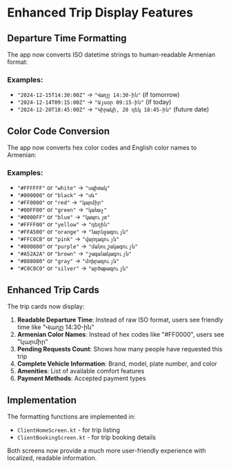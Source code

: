 # Enhanced Trip Display Features

## Departure Time Formatting

The app now converts ISO datetime strings to human-readable Armenian format:

### Examples:
- `"2024-12-15T14:30:00Z"` → `"Վաղը 14:30-ին"` (if tomorrow)
- `"2024-12-14T09:15:00Z"` → `"Այսօր 09:15-ին"` (if today)
- `"2024-12-20T18:45:00Z"` → `"Կիրակի, 20 դեկ 18:45-ին"` (future date)

## Color Code Conversion

The app now converts hex color codes and English color names to Armenian:

### Examples:
- `"#FFFFFF"` or `"white"` → `"սպիտակ"`
- `"#000000"` or `"black"` → `"սև"`
- `"#FF0000"` or `"red"` → `"կարմիր"`
- `"#00FF00"` or `"green"` → `"կանաչ"`
- `"#0000FF"` or `"blue"` → `"կապույտ"`
- `"#FFFF00"` or `"yellow"` → `"դեղին"`
- `"#FFA500"` or `"orange"` → `"նարնջագույն"`
- `"#FFC0CB"` or `"pink"` → `"վարդագույն"`
- `"#800080"` or `"purple"` → `"մանուշակագույն"`
- `"#A52A2A"` or `"brown"` → `"շագանակագույն"`
- `"#808080"` or `"gray"` → `"մոխրագույն"`
- `"#C0C0C0"` or `"silver"` → `"արծաթագույն"`

## Enhanced Trip Cards

The trip cards now display:

1. **Readable Departure Time**: Instead of raw ISO format, users see friendly time like "Վաղը 14:30-ին"
2. **Armenian Color Names**: Instead of hex codes like "#FF0000", users see "կարմիր" 
3. **Pending Requests Count**: Shows how many people have requested this trip
4. **Complete Vehicle Information**: Brand, model, plate number, and color
5. **Amenities**: List of available comfort features
6. **Payment Methods**: Accepted payment types

## Implementation

The formatting functions are implemented in:
- `ClientHomeScreen.kt` - for trip listing
- `ClientBookingScreen.kt` - for trip booking details

Both screens now provide a much more user-friendly experience with localized, readable information.
